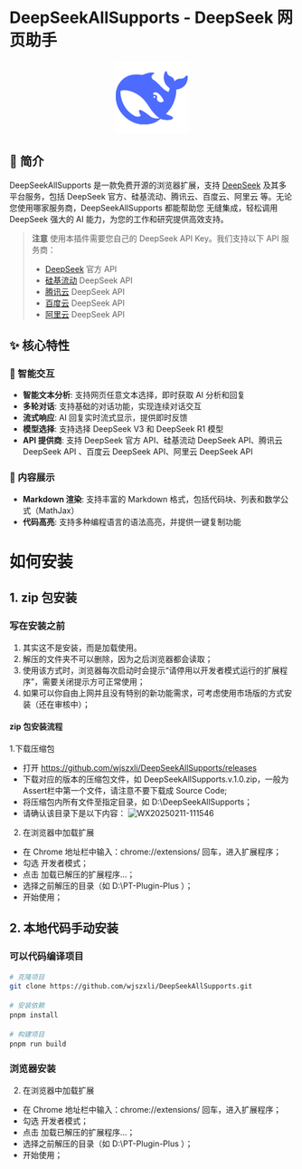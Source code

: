 # DeepSeekAllSupports - DeepSeek 网页助手

<div align="center">

<img src="public/icons/icon128.png" alt="DeepSeekAllSupports" width="128" />

</div>

## 📖 简介
DeepSeekAllSupports 是一款免费开源的浏览器扩展，支持 [DeepSeek](https://deepseek.com) 及其多平台服务，包括 DeepSeek 官方、硅基流动、腾讯云、百度云、阿里云 等。无论您使用哪家服务商，DeepSeekAllSupports 都能帮助您 无缝集成，轻松调用 DeepSeek 强大的 AI 能力，为您的工作和研究提供高效支持。


> **注意** 使用本插件需要您自己的 DeepSeek API Key。我们支持以下 API 服务商：
> - [DeepSeek](https://deepseek.com) 官方 API
> - [硅基流动](https://cloud.siliconflow.cn/i/lStn36vH) DeepSeek API
> - [腾讯云](https://cloud.tencent.com/document/product/1772/115969) DeepSeek API
> - [百度云](https://console.bce.baidu.com/iam/#/iam/apikey/list) DeepSeek API
> - [阿里云](https://bailian.console.aliyun.com/?apiKey=1#/api-key) DeepSeek API

## ✨ 核心特性

### 🎯 智能交互
- **智能文本分析**: 支持网页任意文本选择，即时获取 AI 分析和回复
- **多轮对话**: 支持基础的对话功能，实现连续对话交互
- **流式响应**: AI 回复实时流式显示，提供即时反馈 
- **模型选择**: 支持选择 DeepSeek V3 和 DeepSeek R1 模型
- **API 提供商**: 支持 DeepSeek 官方 API、硅基流动 DeepSeek API、腾讯云 DeepSeek API 、百度云 DeepSeek API、阿里云 DeepSeek API

### 🎨 内容展示
- **Markdown 渲染**: 支持丰富的 Markdown 格式，包括代码块、列表和数学公式（MathJax）
- **代码高亮**: 支持多种编程语言的语法高亮，并提供一键复制功能

# 如何安装
## 1. zip 包安装
### 写在安装之前
1. 其实这不是安装，而是加载使用。
2. 解压的文件夹不可以删除，因为之后浏览器都会读取；
4. 使用该方式时，浏览器每次启动时会提示“请停用以开发者模式运行的扩展程序”，需要关闭提示方可正常使用；
5. 如果可以你自由上网并且没有特别的新功能需求，可考虑使用市场版的方式安装（还在审核中）；

#### zip 包安装流程
1.下载压缩包
- 打开 https://github.com/wjszxli/DeepSeekAllSupports/releases
- 下载对应的版本的压缩包文件，如 DeepSeekAllSupports.v.1.0.zip，一般为Assert栏中第一个文件，请注意不要下载成 Source Code;
- 将压缩包内所有文件至指定目录，如 D:\DeepSeekAllSupports；
- 请确认该目录下是以下内容：
![WX20250211-111546](https://files.mdnice.com/user/14956/906ec0b4-93e9-4f91-a5c5-3c3851f30ac0.png)


2. 在浏览器中加载扩展
- 在 Chrome 地址栏中输入：chrome://extensions/ 回车，进入扩展程序；
- 勾选 开发者模式；
- 点击 加载已解压的扩展程序...；
- 选择之前解压的目录（如 D:\PT-Plugin-Plus ）；
- 开始使用；

## 2. 本地代码手动安装
### 可以代码编译项目
```bash
# 克隆项目
git clone https://github.com/wjszxli/DeepSeekAllSupports.git

# 安装依赖
pnpm install

# 构建项目
pnpm run build
```
### 浏览器安装
2. 在浏览器中加载扩展
- 在 Chrome 地址栏中输入：chrome://extensions/ 回车，进入扩展程序；
- 勾选 开发者模式；
- 点击 加载已解压的扩展程序...；
- 选择之前解压的目录（如 D:\PT-Plugin-Plus ）；
- 开始使用；